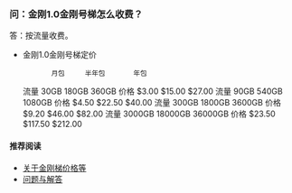 ### 问：金刚1.0金刚号梯怎么收费？

答：按流量收费。

- 金刚1.0金刚号梯定价



             月包     半年包       年包
    流量     30GB     180GB      360GB
    价格    $3.00    $15.00     $27.00
    流量     90GB     540GB     1080GB
    价格    $4.50    $22.50     $40.00
    流量    300GB    1800GB     3600GB
    价格    $9.20    $46.00     $82.00
    流量   3000GB   18000GB    36000GB
    价格   $23.50   $117.50    $212.00



#### 推荐阅读
- [关于金刚梯价格等](https://a2zitpro.github.io/web/列表-金刚梯价格)
- [问题与解答](https://a2zitpro.github.io/web/列表-问题与解答)
